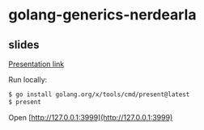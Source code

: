 # golang-generics-nerdearla

## slides
[Presentation link](https://go-talks.appspot.com/github.com/agusluques/golang-generics-nerdearla/presentation.slide?ref=main)

Run locally:

```bash
$ go install golang.org/x/tools/cmd/present@latest
$ present
```
Open [http://127.0.0.1:3999](http://127.0.0.1:3999)

